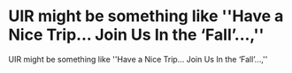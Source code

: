 # UIR might be something like ''Have a Nice Trip... Join Us In the ‘Fall’...,''

UIR might be something like ''Have a Nice Trip... Join Us In the ‘Fall’...,''